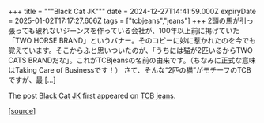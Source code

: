 +++
title = """Black Cat JK"""
date = 2024-12-27T14:41:59.000Z
expiryDate = 2025-01-02T17:17:27.606Z
tags = ["tcbjeans","jeans"]
+++
2頭の馬が引っ張っても破れないジーンズを作っている会社が、100年以上前に掲げていた「TWO HORSE BRAND」というバナー。そのコピーに妙に惹かれたのを今でも覚えています。そこからふと思いついたのが、「うちには猫が2匹いるからTWO CATS BRANDだな」。これがTCBjeansの名前の由来です。（ちなみに正式な意味はTaking Care of Businessです！） さて、そんな“2匹の猫”がモチーフのTCBですが、最 \[…\]

The post [Black Cat JK](http://tcbjeans.com/2024/12/27/50554) first appeared on [TCB jeans](http://tcbjeans.com).

[[source]](http://tcbjeans.com/2024/12/27/50554)
